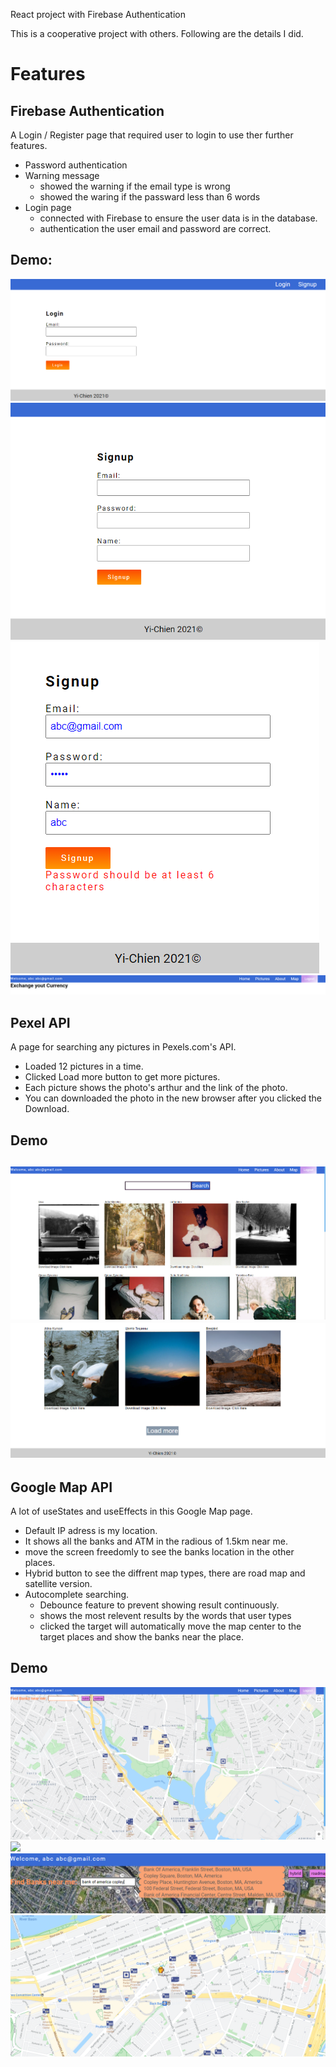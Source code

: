 React project with Firebase Authentication

This is a cooperative project with others. Following are the details I did.


# Features

## Firebase Authentication
A Login / Register page that required user to login to use ther further features.
* Password authentication
* Warning message
    * showed the warning if the email type is wrong
    * showed the waring if the passward less than 6 words
* Login page
    * connected with Firebase to ensure the user data is in the database.
    * authentication the user email and password are correct. 
 
## Demo: 
![](https://github.com/ycl818/Capstone-project/blob/main/image/20220104-login.PNG)
![](https://github.com/ycl818/Capstone-project/blob/main/image/20220104-signup.PNG)
![](https://github.com/ycl818/Capstone-project/blob/main/image/20220104-passwordWrong.PNG)
![](https://github.com/ycl818/Capstone-project/blob/main/image/20220104-afterlogin.PNG)

## Pexel API
A page for searching any pictures in Pexels.com's API.
* Loaded 12 pictures in a time.
* Clicked Load more button to get more pictures.
* Each picture shows the photo's arthur and the link of the photo.
* You can downloaded the photo in the new browser after you clicked the Download.

## Demo
![](https://github.com/ycl818/Capstone-project/blob/main/image/20220104-pictures.PNG)
![](https://github.com/ycl818/Capstone-project/blob/main/image/20220104-pictures_loadmore.PNG)
---
## Google Map API
A lot of useStates and useEffects in this Google Map page.
* Default IP adress is my location.
* It shows all the banks and ATM in the radious of 1.5km near me.
* move the screen freedomly to see the banks location in the other places.
*  Hybrid button to see the diffrent map types, there are road map and satellite version.
*  Autocomplete searching.
   * Debounce feature to prevent showing result continuously.
   * shows the most relevent results by the words that user types
   * clicked the target will automatically move the map center to the target places and show the banks near the place.

## Demo
![](https://github.com/ycl818/Capstone-project/blob/main/image/20220104-map.PNG)
![](https://github.com/ycl818/Capstone-project/blob/main/image/20220104-map-hybrid.PNG)
![](https://github.com/ycl818/Capstone-project/blob/main/image/20220104-map-search.PNG)
![](https://github.com/ycl818/Capstone-project/blob/main/image/20220104-map-after_search.PNG)



